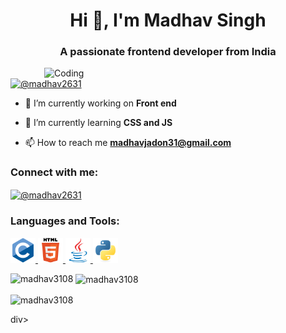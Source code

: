 <h1 align="center">Hi 👋, I'm Madhav Singh</h1>
<h3 align="center">A passionate frontend developer from India</h3>
<img align="right" alt="Coding" width="450" src="https://camo.githubusercontent.com/cae12fddd9d6982901d82580bdf321d81fb299141098ca1c2d4891870827bf17/68747470733a2f2f6d69726f2e6d656469756d2e636f6d2f6d61782f313336302f302a37513379765349765f7430696f4a2d5a2e676966">

<p align="left"> <a href="https://twitter.com/@madhav2631" target="blank"><img src="https://img.shields.io/twitter/follow/@madhav2631?logo=twitter&style=for-the-badge" alt="@madhav2631" /></a> </p>

- 🔭 I’m currently working on **Front end**

- 🌱 I’m currently learning **CSS and JS**

- 📫 How to reach me **madhavjadon31@gmail.com**

<h3 align="left">Connect with me:</h3>
<p align="left">
<a href="https://twitter.com/@madhav2631" target="blank"><img align="center" src="https://raw.githubusercontent.com/rahuldkjain/github-profile-readme-generator/master/src/images/icons/Social/twitter.svg" alt="@madhav2631" height="30" width="40" /></a>
</p>

<h3 align="left">Languages and Tools:</h3>
<p align="left"> <a href="https://www.cprogramming.com/" target="_blank" rel="noreferrer"> <img src="https://raw.githubusercontent.com/devicons/devicon/master/icons/c/c-original.svg" alt="c" width="40" height="40"/> </a> <a href="https://www.w3.org/html/" target="_blank" rel="noreferrer"> <img src="https://raw.githubusercontent.com/devicons/devicon/master/icons/html5/html5-original-wordmark.svg" alt="html5" width="40" height="40"/> </a> <a href="https://www.java.com" target="_blank" rel="noreferrer"> <img src="https://raw.githubusercontent.com/devicons/devicon/master/icons/java/java-original.svg" alt="java" width="40" height="40"/> </a> <a href="https://www.python.org" target="_blank" rel="noreferrer"> <img src="https://raw.githubusercontent.com/devicons/devicon/master/icons/python/python-original.svg" alt="python" width="40" height="40"/> </a> </p>

<p><img align="left" src="https://github-readme-stats.vercel.app/api/top-langs?username=madhav3108&show_icons=true&locale=en&layout=compact" alt="madhav3108" /></p>

<p>&nbsp;<img align="center" src="https://github-readme-stats.vercel.app/api?username=madhav3108&show_icons=true&locale=en" alt="madhav3108" /></p>

<p><img align="center" src="https://github-readme-streak-stats.herokuapp.com/?user=madhav3108&" alt="madhav3108" /></p>
div>     

